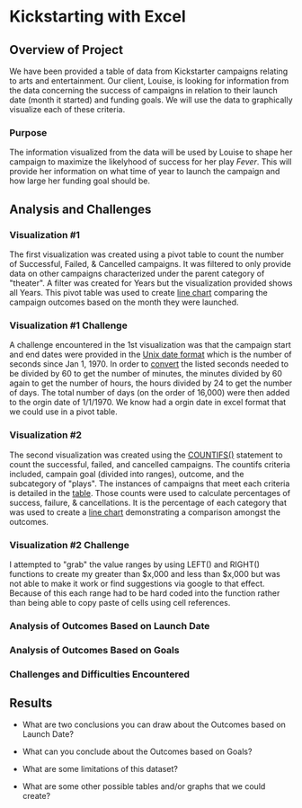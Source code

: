 # Kickstarting with Excel

## Overview of Project
We have been provided a table of data from Kickstarter campaigns relating to arts and entertainment. Our client, Louise, is looking for information from the data concerning the success of campaigns in relation to their launch date (month it started) and funding goals.  We will use the data to graphically visualize each of these criteria. 


### Purpose
The information visualized from the data will be used by Louise to shape her campaign to maximize the likelyhood of success for her play *Fever*.  This will provide her information on what time of year to launch the campaign and how large her funding goal should be. 


## Analysis and Challenges
### Visualization #1 
The first visualization was created using a pivot table to count the number of Successful, Failed, & Cancelled campaigns.  It was filtered to only provide data on other campaigns characterized under the parent category of "theater".  A filter was created for Years but the visualization provided shows all Years.  This pivot table was used to create [line chart](https://github.com/ethiry99/HW1_Submissions/blob/main/Resources/Theater_Outcomes_vs_Launch.png) comparing the campaign outcomes based on the month they were launched.

### Visualization #1 Challenge

A challenge encountered in the 1st visualization was that the campaign start and end dates were provided in the [Unix date format](https://github.com/ethiry99/HW1_Submissions/blob/main/Excel%20Images/Unix%20Date%20%26%20Time%20example.png) which is the number of seconds since Jan 1, 1970.  In order to [convert](https://github.com/ethiry99/HW1_Submissions/blob/main/Excel%20Images/Unix%20Conversion%20to%20Excel%20Date.png) the listed seconds needed to be divided by 60 to get the number of minutes, the minutes divided by 60 again to get the number of hours, the hours divided by 24 to get the number of days.  The total number of days (on the order of 16,000) were then added to the orgin date of 1/1/1970.  We know had a orgin date in excel format that we could use in a pivot table.

### Visualization #2
The second visualization was created using the [COUNTIFS()](https://github.com/ethiry99/HW1_Submissions/blob/main/Excel%20Images/COUNTIFS%20example.png) statement to count the successful, failed, and cancelled campaigns. The countifs criteria included, campain goal (divided into ranges), outcome, and the subcategory of "plays".  The instances of campaigns that meet each criteria is detailed in the [table](https://github.com/ethiry99/HW1_Submissions/blob/main/Excel%20Images/Results%20Table.png).  Those counts were used to calculate percentages of success, failure, & cancellations. It is the percentage of each category that was used to create a [line chart](https://github.com/ethiry99/HW1_Submissions/blob/main/Resources/Outcome_vs_Goals.png) demonstrating a comparison amongst the outcomes.

### Visualization #2 Challenge
I attempted to "grab" the value ranges by using LEFT() and RIGHT() functions to create my greater than $x,000 and less than $x,000 but was not able to make it work or find suggestions via google to that effect. Because of this each range had to be hard coded into the function rather than being able to copy paste of cells using cell references.

### Analysis of Outcomes Based on Launch Date


### Analysis of Outcomes Based on Goals

### Challenges and Difficulties Encountered

## Results

- What are two conclusions you can draw about the Outcomes based on Launch Date?

- What can you conclude about the Outcomes based on Goals?

- What are some limitations of this dataset?

- What are some other possible tables and/or graphs that we could create?
